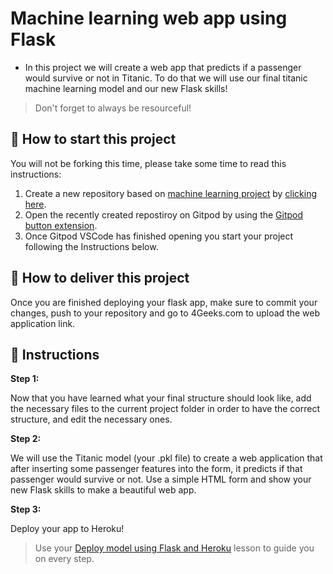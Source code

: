 <!-- hide -->
# Machine learning web app using Flask
<!-- endhide -->

- In this project we will create a web app that predicts if a passenger would survive or not in Titanic. To do that we will use our final titanic machine learning model and our new Flask skills!  

>Don't forget to always be resourceful!

## 🌱  How to start this project

You will not be forking this time, please take some time to read this instructions:

1. Create a new repository based on [machine learning project](https://github.com/4GeeksAcademy/machine-learning-python-template/generate) by [clicking here](https://github.com/4GeeksAcademy/machine-learning-python-template).
2. Open the recently created repostiroy on Gitpod by using the [Gitpod button extension](https://www.gitpod.io/docs/browser-extension/).
3. Once Gitpod VSCode has finished opening you start your project following the Instructions below.

## 🚛 How to deliver this project

Once you are finished deploying your flask app, make sure to commit your changes, push to your repository and go to 4Geeks.com to upload the web application link.

## 📝 Instructions

**Step 1:**

Now that you have learned what your final structure should look like, add the necessary files to the current project folder in order to have the correct structure, and edit the necessary ones.

**Step 2:**

We will use the Titanic model (your .pkl file) to create a web application that after inserting some passenger features into the form, it predicts if that passenger would survive or not. Use a simple HTML form and show your new Flask skills to make a beautiful web app.

**Step 3:**

Deploy your app to Heroku!

>Use your [Deploy model using Flask and Heroku](https://github.com/4GeeksAcademy/machine-learning-content/blob/master/07-1d-ml_deploy/deploy-model-using-flask-and-heroku.md) lesson to guide you on every step.

